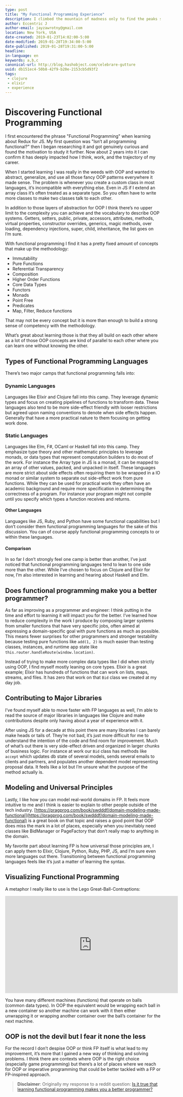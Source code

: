 ```yaml
---
type: post
title: "My Functional Programming Experience"
description: I climbed the mountain of madness only to find the peaks smell a lot like functional programming.
author: Eccentric J
author-email: jayzawrotny@gmail.com
location: New York, USA
date-created: 2019-01-23T14:02:00-5:00
date-modified: 2019-01-28T19:34:00-5:00
date-published: 2019-01-28T19:31:00-5:00
headline:
in-language: en
keywords: a,b,c
canonical-url: http://blog.hashobject.com/celebrare-gutture
uuid: db151ec4-50b8-42f9-b20e-2153cb5d93f2
tags:
 - clojure
 - elixir
 - experience
---
```

# Discovering Functional Programming

I first encountered the phrase "Functional Programming" when learning about Redux for JS. My first question was "Isn’t all programming functional?" then I began researching it and got genuinely curious and found the motivation to study it further. Now about 2 years into it I can confirm it has deeply impacted how I think, work, and the trajectory of my career.

When I started learning I was really in the weeds with OOP and wanted to abstract, generalize, and use all those fancy OOP patterns everywhere it made sense. The problem is whenever you create a custom class in most languages, it’s incompatible with everything else. Even in JS if I extend an array class it’s often treated as a separate type. So you often have to write more classes to make two classes talk to each other.

In addition to those layers of abstraction for OOP I think there’s no upper limit to the complexity you can achieve and the vocabulary to describe OOP systems. Getters, setters, public, private, accessors, attributes, methods, virtual properties, constructor overrides, generics, magic methods, over loading, dependency injections, super, child,  inheritance, the list goes on I’m sure.

With functional programming I find it has a pretty fixed amount of concepts that make up the methodology:

* Immutability
* Pure Functions
* Referential Transparency
* Composition
* Higher Order Functions
* Core Data Types
* Functors
* Monads
* Point Free
* Predicates
* Map, Filter, Reduce functions

That may not be every concept but it is more than enough to build a strong sense of competency with the methodology.

What’s great about learning those is that they all build on each other where as a lot of those OOP concepts are kind of parallel to each other where you can learn one without knowing the other.

## Types of Functional Programming Languages

There’s two major camps that functional programming falls into:

### Dynamic Languages

Languages like Elixir and Clojure fall into this camp. They leverage dynamic types and focus on creating pipelines of functions to transform data. These languages also tend to be more side-effect friendly with looser restrictions but agreed upon naming conventions to denote when side effects happen. Generally that have a more practical nature to them focusing on getting work done.

### Static Languages

Languages like Elm, F#, OCaml or Haskell fall into this camp. They emphasize type theory and other mathematic principles to leverage monads, or data types that represent computation builders to do most of the work. For instance the Array type in JS is a monad, it can be mapped to an array of other values, packed, and unpacked in itself. These languages are more strict about side effects often requiring them to be wrapped in a IO monad or similar system to separate out side-effect work from pure functions. While they can be used for practical work they often have an academic background and require more specification in determining the correctness of a program. For instance your program might not compile until you specify which types a function receives and returns.

#### Other Languages

Languages like JS, Ruby, and Python have some functional capabilities but I don’t consider them functional programming languages for the sake of this discussion. You can of course apply functional programming concepts to or within these languages.

#### Comparison

In so far I don’t strongly feel one camp is better than another, I’ve just noticed that functional programming languages tend to lean to one side more than the other. While I’ve chosen to focus on Clojure and Elixir for now, I’m also interested in learning and hearing about Haskell and Elm.

## Does functional programming make you a better programmer?

As far as improving as a programmer and engineer: I think putting in the time and effort to learning it will impact you for the better. I’ve learned how to reduce complexity in the work I produce by composing larger systems from smaller functions that have very specific jobs, often aimed at expressing a domain-specific goal with pure functions as much as possible. This means fewer surprises for other programmers and stronger testability because testing pure functions like `add(1, 2)` is much easier than testing classes, instances, and runtime app state like `this.router.handleRoute(window.location)`.

Instead of trying to make more complex data types like I did when strictly using OOP, I find myself mostly leaning on core types. Elixir is a great example; Elixir has hundreds of functions that can work on lists, maps, streams, and files. It has zero that work on that `Bid` class we created at my day job.

## Contributing to Major Libraries

I’ve found myself able to move faster with FP languages as well, I’m able to read the source of major libraries in languages like Clojure and make contributions despite only having about a year of experience with it.

After using JS for a decade at this point there are many libraries I can barely make heads or tails of. They’re not bad, it’s just more difficult for me to understand the intention of the code and find room for improvement. Much of what’s out there is very side-effect driven and organized in larger chunks of business logic. For instance at work our `Bid` class has methods like `accept` which updates db state of several models, sends several emails to clients and partners, and populates another dependent model representing proposal data.  It feels like a lot but I’m unsure what the purpose of the method actually is.

## Modeling and Universal Principles

Lastly, I like how you can model real-world domains in FP. It feels more intuitive to me and I think is easier to explain to other people outside of the tech industry. [https://pragprog.com/book/swdddf/domain-modeling-made-functional](https://pragprog.com/book/swdddf/domain-modeling-made-functional) is a great book on that topic and raises a good point that OOP does miss the mark in a lot of places, especially when you inevitably need classes like BidManager or PageFactory that don’t really map to anything in the domain.

My favorite part about learning FP is how universal those principles are, I can apply them to Elixir, Clojure, Python, Ruby, PHP, JS, and I’m sure even more languages out there. Transitioning between functional programming languages feels like it’s just a matter of learning the syntax.

## Visualizing Functional Programming

A metaphor I really like to use is the Lego Great-Ball-Contraptions:
<iframe
  width="560"
  height="315"
  src="https://www.youtube.com/embed/Kp62YVtejiY"
  frameborder="0"
  allow="accelerometer; autoplay; encrypted-media; gyroscope; picture-in-picture"
  allowfullscreen></iframe>

You have many different machines (functions) that operate on balls (common data types). In OOP the equivalent would be wrapping each ball in a new container so another machine can work with it then either unwrapping it or wrapping another container over the ball’s container for the next machine.

## OOP is not the devil but I fear it none the less

For the record I don’t despise OOP or think FP itself is what lead to my improvement, it’s more that I gained a new way of thinking and solving problems. I think there are contexts where OOP is the right choice (especially game programming) but there’s a lot of places where we reach for OOP or imperative programming that could be better tackled with a FP or FP-inspired approach.

<blockquote class="disclaimer">

  **Disclaimer**: Originally my response to a reddit question:
  [Is it true that learning functional programming makes you a better programmer?](https://www.reddit.com/r/elixir/comments/ac7m4t/is_it_true_that_by_learning_functional_language/)

</blockquote>
